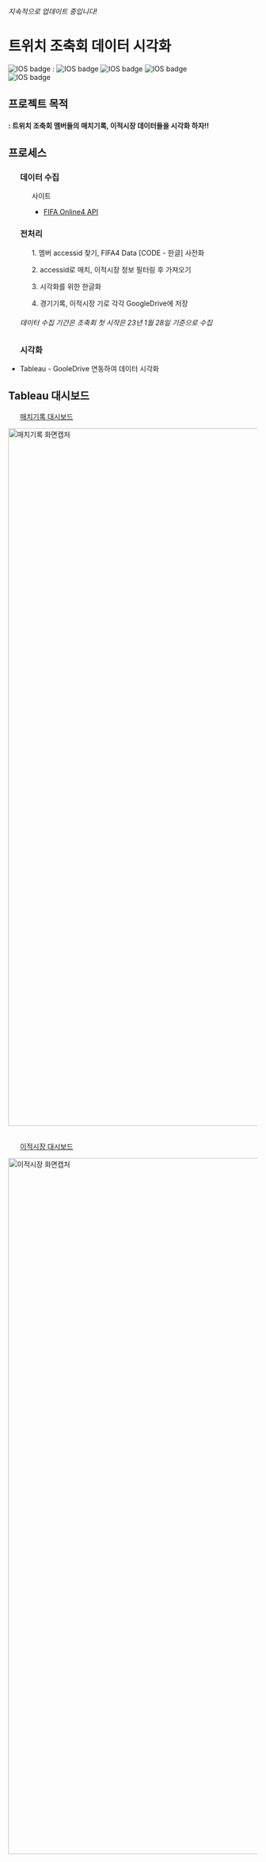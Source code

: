 <h6> 지속적으로 업데이트 중입니다!</h6>
<h1> 트위치 조축회 데이터 시각화 </h1>


![IOS badge](https://img.shields.io/badge/python-3.7-blue?style=flat-square&logo=python&logoColor=ffdd54&style=plastic)  : 
![IOS badge](https://img.shields.io/badge/-pickle-lightgrey)
![IOS badge](https://img.shields.io/badge/-pandas-lightgrey)
![IOS badge](https://img.shields.io/badge/-numpy-lightgrey)</br>
![IOS badge](https://img.shields.io/badge/tableau-22.04-blue?style=flat-square&logo=tableau&logoColor=ffdd54&style=plastic)


<h2> 프로젝트 목적 </h2>
<h4> : 트위치 조축회 멤버들의 매치기록, 이적시장 데이터들을 시각화 하자!!

</br>

<h2> 프로세스 </h2>

<ul> <h3> 데이터 수집 </h3>

<ul>사이트<ul>
  <li> <a href = "https://developers.nexon.com/fifaonline4/">FIFA Online4 API</a></li>
 </ul></ul>
</ul>

<ul><h3>전처리</h3>
  <ul> 1. 멤버 accessid 찾기, FIFA4 Data [CODE - 한글] 사전화 </ul>
  <ul> 2. accessid로 매치, 이적시장 정보 필터링 후 가져오기</ul>
  <ul> 3. 시각화를 위한 한글화 </ul>
  <ul> 4. 경기기록, 이적시장 기로 각각 GoogleDrive에 저장</ul>
  
  <h6> 데이터 수집 기간은 조축회 첫 시작은 23년 1월 28일 기준으로 수집</h6>
 </ul>
 
<ul><h3> 시각화 </h3> 
  <li> Tableau - GooleDrive 연동하여 데이터 시각화</li>
</ul>

<h2> Tableau 대시보드 </h2>
  <ul> <a href = "https://public.tableau.com/app/profile/.46525810/viz/_16779561031200/1"> 매치기록 대시보드 </a></ul> 
  <img width="1410" alt="매치기록 화면캡처" src="https://user-images.githubusercontent.com/119479455/223021325-1e2ac030-c854-482b-8d8e-f3539bb239a5.png">
</ul>
  </br></br>


<ul> <a href = "https://public.tableau.com/app/profile/.46525810/viz/__16780204519780/1?publish=yes"> 이적시장 대시보드 </a></ul>   
  <img width="1407" alt="이적시장 화면캡처" src="https://user-images.githubusercontent.com/119479455/223021457-aa57a99e-e461-431c-a40e-163cdde954a8.png">
</ul>
